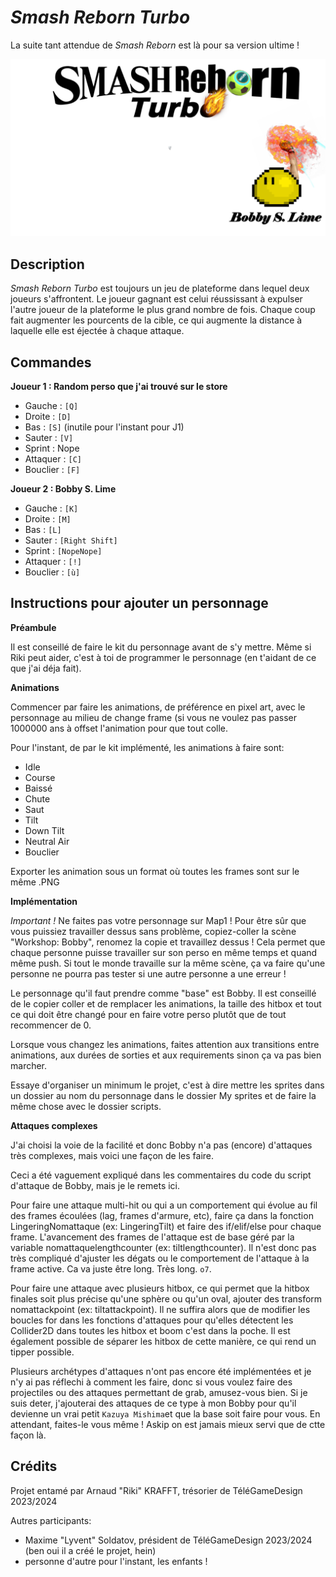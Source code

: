 # *Smash Reborn Turbo*

La suite tant attendue de *Smash Reborn* est là pour sa version ultime !

![](Assets/pictureimport/SmashRebornTitre.png)

## Description

*Smash Reborn Turbo* est toujours un jeu de plateforme dans lequel deux joueurs s'affrontent. Le joueur gagnant est celui réussissant à expulser l'autre joueur de la plateforme le plus grand nombre de fois. Chaque coup fait augmenter les pourcents de la cible, ce qui augmente la distance à laquelle elle est éjectée à chaque attaque.

## Commandes

**Joueur 1 : Random perso que j'ai trouvé sur le store**

- Gauche : `[Q]`
- Droite : `[D]`
- Bas : `[S]` (inutile pour l'instant pour J1)
- Sauter : `[V]`
- Sprint : Nope
- Attaquer : `[C]`
- Bouclier : `[F]`

**Joueur 2 : Bobby S. Lime**

- Gauche : `[K]`
- Droite : `[M]`
- Bas : `[L]`
- Sauter : `[Right Shift]`
- Sprint : `[NopeNope]`
- Attaquer : `[!]`
- Bouclier : `[ù]`

## Instructions pour ajouter un personnage

**Préambule**

Il est conseillé de faire le kit du personnage avant de s'y mettre. Même si Riki peut aider, c'est à toi de programmer le personnage (en t'aidant de ce que j'ai déja fait).

**Animations**

Commencer par faire les animations, de préférence en pixel art, avec le personnage au milieu de change frame (si vous ne voulez pas passer 1000000 ans à offset l'animation pour que tout colle.

Pour l'instant, de par le kit implémenté, les animations à faire sont:
- Idle
- Course
- Baissé
- Chute
- Saut
- Tilt
- Down Tilt
- Neutral Air
- Bouclier

Exporter les animation sous un format où toutes les frames sont sur le même .PNG

**Implémentation**

*Important !*
Ne faites pas votre personnage sur Map1 ! Pour être sûr que vous puissiez travailler dessus sans problème, copiez-coller la scène "Workshop: Bobby", renomez la copie et travaillez dessus ! Cela permet que chaque personne puisse travailler sur son perso en même temps et quand même push. Si tout le monde travaille sur la même scène, ça va faire qu'une personne ne pourra pas tester si une autre personne a une erreur !

Le personnage qu'il faut prendre comme "base" est Bobby. Il est conseillé de le copier coller et de remplacer les animations, la taille des hitbox et tout ce qui doit être changé pour en faire votre perso plutôt que de tout recommencer de 0.

Lorsque vous changez les animations, faites attention aux transitions entre animations, aux durées de sorties et aux requirements sinon ça va pas bien marcher.

Essaye d'organiser un minimum le projet, c'est à dire mettre les sprites dans un dossier au nom du personnage dans le dossier My sprites et de faire la même chose avec le dossier scripts.

**Attaques complexes**

J'ai choisi la voie de la facilité et donc Bobby n'a pas (encore) d'attaques très complexes, mais voici une façon de les faire.

Ceci a été vaguement expliqué dans les commentaires du code du script d'attaque de Bobby, mais je le remets ici.

Pour faire une attaque multi-hit ou qui a un comportement qui évolue au fil des frames écoulées (lag, frames d'armure, etc), faire ça dans la fonction LingeringNomattaque (ex: LingeringTilt) et faire des if/elif/else pour chaque frame. L'avancement des frames de l'attaque est de base géré par la variable nomattaquelengthcounter (ex: tiltlengthcounter). Il n'est donc pas très compliqué d'ajuster les dégats ou le comportement de l'attaque à la frame active. Ca va juste être long. Très long. `o7`.


Pour faire une attaque avec plusieurs hitbox, ce qui permet que la hitbox finales soit plus précise qu'une sphère ou qu'un oval, ajouter des transform nomattackpoint (ex: tiltattackpoint). Il ne suffira alors que de modifier les boucles for dans les fonctions d'attaques pour qu'elles détectent les Collider2D dans toutes les hitbox et boom c'est dans la poche. Il est également possible de séparer les hitbox de cette manière, ce qui rend un tipper possible.

Plusieurs archétypes d'attaques n'ont pas encore été implémentées et je n'y ai pas réflechi à comment les faire, donc si vous voulez faire des projectiles ou des attaques permettant de grab, amusez-vous bien. Si je suis deter, j'ajouterai des attaques de ce type à mon Bobby pour qu'il devienne un vrai petit `Kazuya Mishima`et que la base soit faire pour vous. En attendant, faites-le vous même ! Askip on est jamais mieux servi que de ctte façon là.

## Crédits

Projet entamé par Arnaud "Riki" KRAFFT, trésorier de TéléGameDesign 2023/2024

Autres participants:
- Maxime "Lyvent" Soldatov, président de TéléGameDesign 2023/2024 (ben oui il a créé le projet, hein)
- personne d'autre pour l'instant, les enfants !